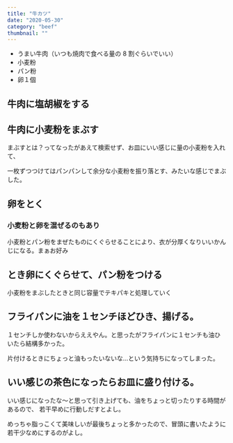 ```yaml
---
title: "牛カツ"
date: "2020-05-30"
category: "beef"
thumbnail: ""
---
```


- うまい牛肉（いつも焼肉で食べる量の 8 割ぐらいでいい）
- 小麦粉
- パン粉
- 卵１個

## 牛肉に塩胡椒をする

## 牛肉に小麦粉をまぶす

まぶすとは？ってなったがあえて検索せず、お皿にいい感じに量の小麦粉を入れて、

一枚ずつつけてはパンパンして余分な小麦粉を振り落とす、みたいな感じでまぶした。

## 卵をとく

### 小麦粉と卵を混ぜるのもあり

小麦粉とパン粉をまぜたものにくぐらせることにより、衣が分厚くなりいいかんじになる。まぁお好み

## とき卵にくぐらせて、パン粉をつける

小麦粉をまぶしたときと同じ容量でテキパキと処理していく

## フライパンに油を１センチほどひき、揚げる。

１センチしか使わないからええやん。と思ったがフライパンに１センチも油ひいたら結構多かった。

片付けるときにちょっと油もったいないな...という気持ちになってしまった。

## いい感じの茶色になったらお皿に盛り付ける。

いい感じになったな〜と思って引き上げても、油をちょっと切ったりする時間があるので、
若干早めに行動しだすとよし。

めっちゃ脂っこくて美味しいが最後ちょっと多かったので、冒頭に書いたように若干少なめにするのがよし。
